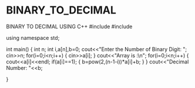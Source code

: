 # BINARY_TO_DECIMAL
BINARY TO DECIMAL USING C++
#include <iostream>
#include <cmath>

using namespace std;

int main()
{
	int n;
	int i,a[n],b=0;
	cout<<"Enter the Number of Binary Digit: ";
	cin>>n;
	for(i=0;i<n;i++)
	{
		cin>>a[i];
	}
	cout<<"Array is :\n";
	for(i=0;i<n;i++)
	{
		cout<<a[i]<<endl;
		if(a[i]==1);
		{
			b=pow(2,(n-1-i))*a[i]+b;
		}
	}
	cout<<"Decimal Number: "<<b;
	
}
